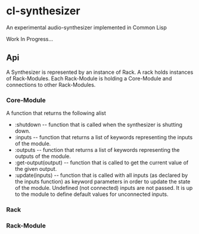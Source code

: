 # cl-synthesizer
An experimental audio-synthesizer implemented in Common Lisp

Work In Progress...

## Api

A Synthesizer is represented by an instance of Rack. A rack holds instances of Rack-Modules. Each Rack-Module
is holding a Core-Module and connections to other Rack-Modules.

### Core-Module

A function that returns the following alist

- :shutdown -- function that is called when the synthesizer is shutting down.
- :inputs -- function that returns a list of keywords representing the inputs of the module. 
- :outputs -- function that returns a list of keywords representing the outputs of the module. 
- :get-output(output) -- function that is called to get the current value of the given output.
- :update(inputs) -- function that is called with all inputs (as declared by the inputs function) as keyword parameters in order to update the state of the module. Undefined (not connected) inputs are not passed. It is up to the module to define default values for unconnected inputs. 

### Rack

### Rack-Module


